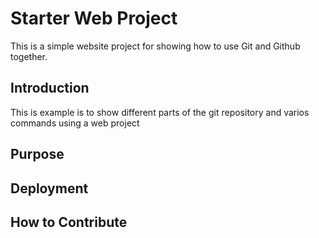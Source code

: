 # Starter Web Project

This is a simple website project for showing how to use Git and Github together. 

## Introduction

This is example is to show different parts of the git repository and varios commands using a web project

## Purpose

## Deployment

## How to Contribute

